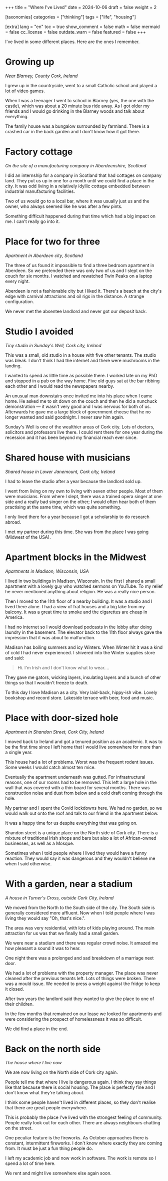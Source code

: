 +++
title = "Where I've Lived"
date = 2024-10-06
draft = false
weight = 2

[taxonomies]
categories = ["thinking"]
tags = ["life", "housing"]

[extra]
lang = "en"
toc = true
show_comment = false
math = false
mermaid = false
cc_license = false
outdate_warn = false
featured = false
+++

I've lived in some different places.
Here are the ones I remember.

<!-- more -->

# Growing up

_Near Blarney, County Cork, Ireland_

I grew up in the countryside, went to a small
Catholic school and played a lot of video games.

When I was a teenager I went to school in Blarney (yes, the one with the castle),
which was about a 20 minute bus ride away.
As I got older my friends and I would go drinking 
in the Blarney woods and talk about everything.

The family house was a bungalow surrounded by farmland.
There is a crashed car in the back garden and I don't
know how it got there.

# Factory cottage

_On the site of a manufacturing company in Aberdeenshire, Scotland_

I did an internship for a company in Scotland that had cottages on company land.
They put us up in one for a month until we could find a place in the city.
It was odd living in a relatively idyllic cottage embedded between industrial manufacturing facilities.

Two of us would go to a local bar, where it was usually just us and the owner, who always seemed like he was after a few pints.

Something difficult happened during that time which had a big impact on me.
I can't really go into it.

# Place for two for three

_Apartment in Aberdeen city, Scotland_

The three of us found it impossible to find a three bedroom apartment
in Aberdeen.
So we pretended there was only two of us and I slept on the couch for six months.
I watched and rewatched Twin Peaks on a laptop every night.

Aberdeen is not a fashionable city but I liked it.
There's a beach at the city's edge with carnival attractions and
oil rigs in the distance.
A strange configuration.

We never met the absentee landlord and never got our deposit back.

# Studio I avoided

_Tiny studio in Sunday's Well, Cork city, Ireland_

This was a small, old studio in a house with five other tenants.
The studio was bleak.
I don't think I had the internet and there were mushrooms in the landing.

I wanted to spend as little time as possible there.
I worked late on my PhD and stopped in a pub on the way home.
Five old guys sat at the bar ribbing each other and I would read the newspapers nearby.

An unusual man downstairs once invited me into his place when I came home.
He asked me to sit down on the couch and then he did a nunchuck demonstration — it wasn't very good and I was nervous for both of us.
Afterwards he gave me a large block of government cheese that he no longer wanted and said goodnight. I never saw him again.

Sunday's Well is one of the wealthier areas of Cork city.
Lots of doctors, solicitors and professors live there.
I could rent there for one year during the recession and it has
been beyond my financial reach ever since.

# Shared house with musicians

_Shared house in Lower Janemount, Cork city, Ireland_

I had to leave the studio after a year because the landlord sold up.

I went from living on my own to living with seven other people.
Most of them were musicians.
From where I slept, there was a trained opera singer at one side and a really bad singer on the other; I would often hear both of them practising at the same time, which was quite something.

I only lived there for a year because I got a scholarship to do research abroad.

I met my partner during this time.
She was from the place I was going (Midwest of the USA).

# Apartment blocks in the Midwest

_Apartments in Madison, Wisconsin, USA_

I lived in two buildings in Madison, Wisconsin.
In the first I shared a small apartment with a lovely guy who watched sermons on YouTube.
To my relief he never mentioned anything about religion.
He was a really nice person.

Then I moved to the 11th floor of a nearby building.
It was a studio and I lived there alone.
I had a view of frat houses and a big lake from my balcony.
It was a great time to smoke and the cigarettes are cheap in America.

I had no internet so I would download podcasts in the lobby after doing laundry in the basement.
The elevator back to the 11th floor always gave the impression that it was about to malfunction.

Madison has boiling summers and icy Winters.
When Winter hit it was a kind of cold I had never experienced.
I shivered into the Winter supplies store and said:

> Hi. I'm Irish and I don't know what to wear....

They gave me gators, wicking layers, insulating layers and a bunch
of other things so that I wouldn't freeze to death.

To this day I love Madison as a city.
Very laid-back, hippy-ish vibe.
Lovely bookshop and record store.
Lakeside terrace with beer, food and music.

# Place with door-sized hole

_Apartment in Shandon Street, Cork City, Ireland_

I moved back to Ireland and got a tenured position as an academic.
It was to be the first time since I left home that I would
live somewhere for more than a single year.

This house had a lot of problems.
Worst was the frequent rodent issues.
Some weeks I would catch almost ten mice.

Eventually the apartment underneath was gutted.
For infrastructural reasons, one of our rooms had to be removed.
This left a large hole in the wall that was covered with a thin board
for several months.
There was construction noise and dust from below and a cold draft
coming through the hole.

My partner and I spent the Covid lockdowns here.
We had no garden, so we would walk out onto the roof
and talk to our friend in the apartment below.

It was a happy time for us despite everything that was going on.

Shandon street is a unique place on the North side of Cork city.
There is a mixture of traditional Irish shops and bars
but also a lot of African-owned businesses, as well as
a Mosque.

Sometimes when I told people where I lived they would have
a funny reaction.
They would say it was dangerous and they wouldn't believe
me when I said otherwise.

# With a garden, near a stadium

_A house in Turner's Cross, outside Cork City, Ireland_

We moved from the North to the South side of the city.
The South side is generally considered more affluent.
Now when I told people where I was living they would say "Oh, that's nice.".

The area was very residential, with lots of kids playing around.
The main attraction for us was that we finally had a small garden.

We were near a stadium and there was regular crowd noise.
It amazed me how pleasant a sound it was to hear.

One night there was a prolonged and sad breakdown of a marriage next door.

We had a lot of problems with the property manager.
The place was never cleaned after the previous tenants left.
Lots of things were broken.
There was a mould issue.
We needed to press a weight against the fridge to keep it closed.

After two years the landlord said they wanted
to give the place to one of their children.

In the few months that remained on our lease we
looked for apartments and were considering the
prospect of homelessness it was so difficult.

We did find a place in the end.

# Back on the north side

_The house where I live now_

We are now living on the North side of Cork city again.

People tell me that where I live is dangerous again.
I think they say things like that because there is social housing.
The place is perfectly fine and I don't know what they're talking about.

I think some people haven't lived in different places, so they don't
realise that there are great people everywhere.

This is probably the place I've lived with the strongest feeling of community.
People really look out for each other.
There are always neighbours chatting on the street.

One peculiar feature is the fireworks.
As October approaches there is constant, intermittent fireworks.
I don't know where exactly they are coming from.
It must be just a fun thing people do.

I left my academic job and now work in software.
The work is remote so I spend a lot of time here.

We rent and might live somewhere else again soon.
